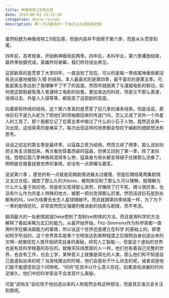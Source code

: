 ```yaml
---
title: 神盾局特工6观后感
date: 2019-08-03 23:32:18
categories: movie-review
description: 第一次试着测评一下自己从头追到尾的剧
---
```


虽然标题为神盾局特工6观后感，但是内容并不局限于第六季，而是从头贯穿到尾。

四年前，高考结束，开始刷神盾局前两季。四年后，本科毕业，第六季播放结束，最终季拍摄完成。英雄终将谢幕，我们终将说出再见。

这部剧真的是贯穿了大学四年，一直追到了现在。可以的是每一季结尾神盾局都没有逃出基地被毁/入侵 的结局。本人最喜欢的是第四季，最不喜欢的是第五季。可能是第五季达到了我理解不了不了的高度。然而早就脱离了与漫威电影的联动，如何使这部剧避免落入普通特工电影的俗套。更加发达的科技，但是又不那么离谱，说得过去、外星人入侵等等，都拔高了这部剧的高度。

向着即将终结的结局，这个第六季真的是贯穿了前几季的诸多线索。但是话说，那块巨石不是九头蛇为了把他们的领袖救回来的传送门吗，怎么又成了另外一个外星人的工具了。那个我都忘记了在第五季中做过了什么的小石子人物，竟然还会再一次出现，这线索真的是棒呆了。每次出现这样的场景都会惊叹于编剧的细腻想法和思考。

话说之前定的第五季是最终季，以寇森之死为结局。然而又续了两季，那么该如何把主角复活救回来。再次看到穿着西装的寇森，仿佛又回到了第一季，除了发际线。想想后面几季神盾局混得多么惨，寇森身为局长都变得胡子拉碴那么沧桑了。明明是在做着拯救世界的事情，却没有一点荣耀与嘉奖。

说说第六季 ，感觉的有一点就是前期剧情进展太过缓慢，但是后期结尾两集剧情又太过仓促。铺垫了那么久的大boss，被肉体压制了那么久可以理解，就理解为什么什么量子效应吧。但是却又死得那么突然，好像除了打不死，搏斗很厉害，也没有什么作为外星人特殊的地方，被那一把剑克得那么厉害。然而话说巨石是到处都有的吗，Izel为啥要去长生人星球搞破坏。而且就跟第四季结尾一样，为了为下一季的剧情挖坑，非常突然而又强硬的推进新的线索与剧情，而不考虑。

脑洞最大的一处剧情就是Deke想到了克制Izel附体的方法，而且是用科学的方法解释了看起来略为玄幻的能力。从最开始开始，Fitz-Simmons作为科学家都一直用科学在解决超能力的事情，所以说这个世界还是建立在科学 的基础上的。即使如知乎所说的，这个世界其实是某个文明发达到某种程度之后按照自身创造出来的文明--就像现在人类开始研究自身的奥秘，研究人工智能--，但是这个虚拟的世界也是有其科学根基的存在的。就像天际线里面的人一样，他们也有着自己完整的世界，也会有工作，也会上学，某种意义上就像是简化的人类，那么他们知不知道自己是虚拟出来的呢？当游戏推出的时候，他们会是处于什么状态的呢，或者说是他们能不能感受到这个间隙呢。“时间”在其中以什么意义存在。如果游戏进展的时间足够久，他们中的科学家会不会发现什么奥秘。

可能“造物主”会吃惊于他创造出来的人物竟然会有这种想法，但是其实谁又会关注到我呢。

